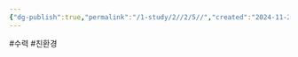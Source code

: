 ```yaml
---
{"dg-publish":true,"permalink":"/1-study/2//2/5//","created":"2024-11-20T21:02:28.513+09:00","updated":"2025-06-25T13:58:24.303+09:00"}
---
```


#수력 #친환경 